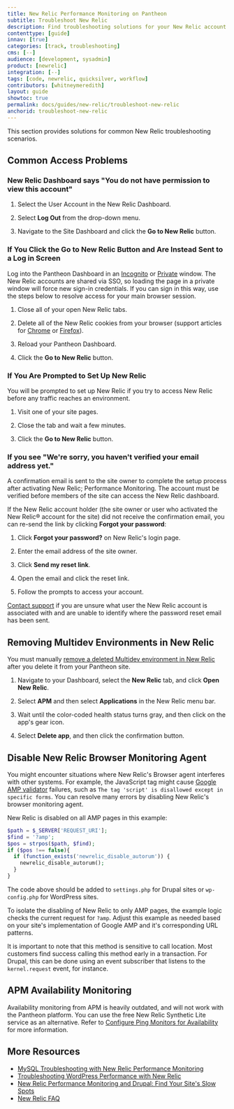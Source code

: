 ```yaml
---
title: New Relic Performance Monitoring on Pantheon
subtitle: Troubleshoot New Relic
description: Find troubleshooting solutions for your New Relic account.
contenttype: [guide]
innav: [true]
categories: [track, troubleshooting]
cms: [--]
audience: [development, sysadmin]
product: [newrelic]
integration: [--]
tags: [code, newrelic, quicksilver, workflow]
contributors: [whitneymeredith]
layout: guide
showtoc: true
permalink: docs/guides/new-relic/troubleshoot-new-relic
anchorid: troubleshoot-new-relic
---
```


This section provides solutions for common New Relic troubleshooting scenarios.

## Common Access Problems

### New Relic Dashboard says "You do not have permission to view this account"

1. Select the User Account in the New Relic Dashboard.

1. Select **Log Out** from the drop-down menu. 

1. Navigate to the Site Dashboard and click the **Go to New Relic** button.

### If You Click the Go to New Relic Button and Are Instead Sent to a Log in Screen

Log into the Pantheon Dashboard in an [Incognito](https://support.google.com/chrome/answer/95464) or [Private](https://support.mozilla.org/en-US/kb/private-browsing-use-firefox-without-history) window. The New Relic accounts are shared via SSO, so loading the page in a private window will force new sign-in credentials. If you can sign in this way, use the steps below to resolve access for your main browser session.

1. Close all of your open New Relic tabs.

1. Delete all of the New Relic cookies from your browser (support articles for [Chrome](https://support.google.com/chrome/answer/95647) or [Firefox](https://support.mozilla.org/en-US/kb/clear-cookies-and-site-data-firefox#w_clear-cookies-for-any-website)).

1. Reload your Pantheon Dashboard.

1. Click the **Go to New Relic** button.

### If You Are Prompted to Set Up New Relic

You will be prompted to set up New Relic if you try to access New Relic before any traffic reaches an environment.

1. Visit one of your site pages.

1. Close the tab and wait a few minutes.

1. Click the **Go to New Relic** button.

### If you see "We're sorry, you haven't verified your email address yet."

A confirmation email is sent to the site owner to complete the setup process after activating New Relic; Performance Monitoring. The account must be verified before members of the site can access the New Relic dashboard.

If the New Relic account holder (the site owner or user who activated the New Relic&reg; account for the site) did not receive the confirmation email, you can re-send the link by clicking **Forgot your password**:

1. Click **Forgot your password?** on New Relic's login page.

1. Enter the email address of the site owner.

1. Click **Send my reset link**.

1. Open the email and click the reset link.

1. Follow the prompts to access your account.

[Contact support](/guides/support/contact-support/) if you are unsure what user the New Relic account is associated with and are unable to identify where the password reset email has been sent.

## Removing Multidev Environments in New Relic

You must manually [remove a deleted Multidev environment in New Relic](https://docs.newrelic.com/docs/apm/new-relic-apm/maintenance/remove-applications-servers) after you delete it from your Pantheon site.

1. Navigate to your Dashboard, select the **New Relic** tab, and click **Open New Relic**.

1. Select **APM** and then select **Applications** in the New Relic menu bar.

1. Wait until the color-coded health status turns gray, and then click on the app's gear icon.

1. Select **Delete app**, and then click the confirmation button.

## Disable New Relic Browser Monitoring Agent

You might encounter situations where New Relic's Browser agent interferes with other systems. For example, the JavaScript tag might cause [Google AMP validator](https://www.ampproject.org/docs/guides/validate.html) failures, such as `The tag 'script' is disallowed except in specific forms`. You can resolve many errors by disabling New Relic's browser monitoring agent.

New Relic is disabled on all AMP pages in this example:

```php
$path = $_SERVER['REQUEST_URI'];
$find = '?amp';
$pos = strpos($path, $find);
if ($pos !== false){
  if (function_exists('newrelic_disable_autorum')) {
    newrelic_disable_autorum();
  }
}
```

The code above should be added to `settings.php` for Drupal sites or `wp-config.php` for WordPress sites.

To isolate the disabling of New Relic to only AMP pages, the example logic checks the current request for `?amp`. Adjust this example as needed based on your site's implementation of Google AMP and it's corresponding URL patterns.

It is important to note that this method is sensitive to call location. Most customers find success calling this method early in a transaction. For Drupal, this can be done using an event subscriber that listens to the `kernel.request` event, for instance.

## APM Availability Monitoring

Availability monitoring from APM is heavily outdated, and will not work with the Pantheon platform. You can use the free New Relic Synthetic Lite service as an alternative. Refer to [Configure Ping Monitors for Availability](/guides/new-relic/monitor-new-relic#configure-ping-monitors-for-availability) for more information.

## More Resources

- [MySQL Troubleshooting with New Relic Performance Monitoring](/guides/new-relic/debug-mysql-new-relic)
- [Troubleshooting WordPress Performance with New Relic](https://pantheon.io/blog/troubleshooting-wordpress-performance-new-relic)
- [New Relic Performance Monitoring and Drupal: Find Your Site's Slow Spots](https://pantheon.io/blog/new-relic-drupal-find-site-slow-spots)
- [New Relic FAQ](/guides/new-relic/new-relic-faq)

